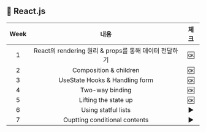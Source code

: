 ##  :whale2: React.js 

| Week |내용 |체크|
| :---:|:-------:|:---:|
| 1 | React의 rendering 원리 & props를 통해 데이터 전달하기 |:ok:|
| 2 | Composition & children | :ok: |
| 3 | UseState Hooks & Handling form | :ok: |
| 4 | Two-way binding | :ok: |
| 5 | Lifting the state up | :ok: |
| 6 | Using statful lists| :arrow_forward: |
| 7 | Ouptting conditional contents| :arrow_forward:  |
